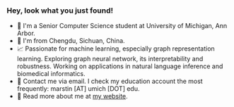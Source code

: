 ### Hey, look what you just found!

- :school: I'm a Senior Computer Science student at University of Michigan, Ann Arbor.
- :panda_face: I'm from Chengdu, Sichuan, China.
- :chart_with_upwards_trend: Passionate for machine learning, especially graph representation learning. Exploring graph neural network, its interpretability and robustness. Working on applications in natural language inference and biomedical informatics.
- :e-mail: Contact me via email. I check my education account the most frequently: marstin \[AT\] umich \[DOT\] edu.
- :link: Read more about me at [my website](https://mars-tin.github.io/).

<!-- waka-box start -->

<!-- waka-box end -->
